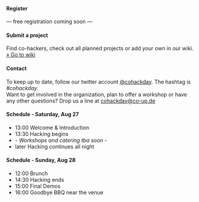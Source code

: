 <h4>Register</h4>

<p class="register_soon">&mdash; free registration coming soon &mdash;</p>

<h4>Submit a project</h4>

<p>
  Find co-hackers, check out all planned projects or add your own in our wiki.<br />
  <a href="http://coworkinghackday.wikispaces.com/" class="btn_link">&raquo; Go to wiki</a>
</p>

<h4>Contact</h4>

<p>
  To keep up to date, follow our twitter account <a href="http://twitter.com/cohackday" title="twitter.com/cohackday">@cohackday</a>. The hashtag is <em>#cohackday</em>.<br />
  Want to get involved in the organization, plan to offer a workshop or have any other questions? Drop us a line at <a href="mailto:cohackday@co-up.de">cohackday@co-up.de</a>
</p>


<h4>Schedule - Saturday, Aug 27</h4>

<ul>
  <li><span>13:00</span> Welcome &amp; Introduction</li>
  <li><span>13:30</span> Hacking begins</li>
  <li><i>- Workshops and catering tba soon -</i></li>
  <li><span>later</span> Hacking continues all night</li>
</ul>

<h4>Schedule - Sunday, Aug 28</h4>
<ul>
  <li><span>12:00</span> Brunch</li>
  <li><span>14:30</span> Hacking ends</li>
  <li><span>15:00</span> Final Demos</li>
  <li><span>16:00</span> Goodbye BBQ near the venue</li>
</ul>

